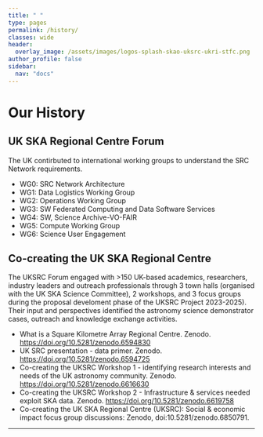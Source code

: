 ```yaml
---
title: " "
type: pages
permalink: /history/
classes: wide
header:
  overlay_image: /assets/images/logos-splash-skao-uksrc-ukri-stfc.png
author_profile: false
sidebar: 
  nav: "docs"
---
```

# Our History # 
## UK SKA Regional Centre Forum ##
<p> The UK contirbuted to international working groups to understand the SRC Network requirements.  <br>

* WG0: SRC Network Architecture	 <br>
* WG1: Data Logistics Working Group	 <br>
* WG2: Operations Working Group	 <br>
* WG3: SW Federated Computing and Data Software Services	 <br>
* WG4: SW, Science Archive-VO-FAIR	 <br>
* WG5: Compute Working Group	 <br>
* WG6: Science User Engagement <br> </p>

## Co-creating the UK SKA Regional Centre ##
<p>The UKSRC Forum engaged with >150 UK-based academics, researchers, industry leaders and outreach professionals through 3 town halls (organised with the UK SKA Science Committee), 2 workshops, and 3 focus groups during the proposal develoment phase of the UKSRC Project 2023-2025). Their input and perspectives identified the astronomy science demonstrator cases, outreach and knowledge exchange activities.<br>  

* What is a Square Kilometre Array Regional Centre. Zenodo. https://doi.org/10.5281/zenodo.6594830
* UK SRC presentation - data primer. Zenodo. https://doi.org/10.5281/zenodo.6594725
* Co-creating the UKSRC Workshop 1 - identifying research interests and needs of the UK astronomy community. Zenodo. https://doi.org/10.5281/zenodo.6616630
* Co-creating the UKSRC Workshop 2 - Infrastructure & services needed exploit SKA data. Zenodo. https://doi.org/10.5281/zenodo.6619758
* Co-creating the UK SKA Regional Centre (UKSRC): Social & economic impact focus group discussions: Zenodo, doi:10.5281/zenodo.6850791.







---
